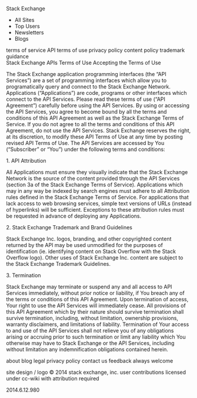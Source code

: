 Stack Exchange

*   All Sites
*   Top Users
*   Newsletters
*   Blogs

terms of service API terms of use privacy policy content policy trademark guidance  
Stack Exchange APIs Terms of Use Accepting the Terms of Use

The Stack Exchange application programming interfaces (the “API Services”) are a set of programming interfaces which allow you to programatically query and connect to the Stack Exchange Network. Applications (“Applications”) are code, programs or other interfaces which connect to the API Services. Please read these terms of use (“API Agreement”) carefully before using the API Services. By using or accessing the API Services, you agree to become bound by all the terms and conditions of this API Agreement as well as the Stack Exchange Terms of Service. If you do not agree to all the terms and conditions of this API Agreement, do not use the API Services. Stack Exchange reserves the right, at its discretion, to modify these API Terms of Use at any time by posting revised API Terms of Use. The API Services are accessed by You (“Subscriber” or “You”) under the following terms and conditions:

1\. API Attribution

All Applications must ensure they visually indicate that the Stack Exchange Network is the source of the content provided through the API Services (section 3a of the Stack Exchange Terms of Service). Applications which may in any way be indexed by search engines must adhere to all Attribution rules defined in the Stack Exchange Terms of Service. For applications that lack access to web browsing services, simple text versions of URLs (instead of hyperlinks) will be sufficient. Exceptions to these attribution rules must be requested in advance of deploying any Applications.

2\. Stack Exchange Trademark and Brand Guidelines

Stack Exchange Inc. logos, branding, and other copyrighted content returned by the API may be used unmodified for the purposes of identification (ie. identifying content on Stack Overflow with the Stack Overflow logo). Other uses of Stack Exchange Inc. content are subject to the Stack Exchange Trademark Guidelines.

3\. Termination

Stack Exchange may terminate or suspend any and all access to API Services immediately, without prior notice or liability, if You breach any of the terms or conditions of this API Agreement. Upon termination of access, Your right to use the API Services will immediately cease. All provisions of this API Agreement which by their nature should survive termination shall survive termination, including, without limitation, ownership provisions, warranty disclaimers, and limitations of liability. Termination of Your access to and use of the API Services shall not relieve you of any obligations arising or accruing prior to such termination or limit any liability which You otherwise may have to Stack Exchange or the API Services, including without limitation any indemnification obligations contained herein.

  

about blog legal privacy policy contact us feedback always welcome

site design / logo © 2014 stack exchange, inc. user contributions licensed under cc-wiki with attribution required

2014.6.12.980
